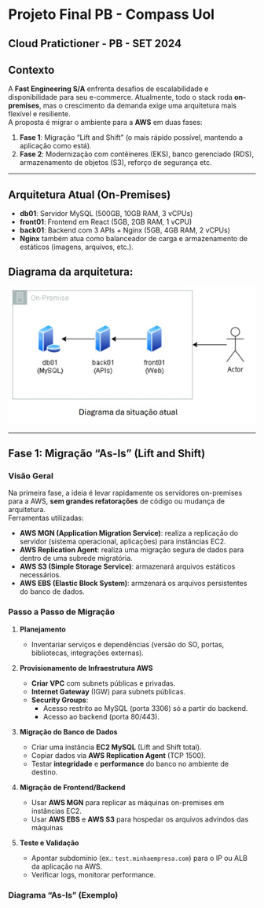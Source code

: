 # Projeto Final PB - Compass Uol

## Cloud Pratictioner - PB - SET 2024

## Contexto
A **Fast Engineering S/A** enfrenta desafios de escalabilidade e disponibilidade para seu e-commerce. Atualmente, todo o stack roda **on-premises**, mas o crescimento da demanda exige uma arquitetura mais flexível e resiliente.  
A proposta é migrar o ambiente para a **AWS** em duas fases:

1. **Fase 1**: Migração “Lift and Shift” (o mais rápido possível, mantendo a aplicação como está).  
2. **Fase 2**: Modernização com contêineres (EKS), banco gerenciado (RDS), armazenamento de objetos (S3), reforço de segurança etc.

---

## Arquitetura Atual (On-Premises)

- **db01**: Servidor MySQL (500GB, 10GB RAM, 3 vCPUs)  
- **front01**: Frontend em React (5GB, 2GB RAM, 1 vCPU)  
- **back01**: Backend com 3 APIs + Nginx (5GB, 4GB RAM, 2 vCPUs)  
- **Nginx** também atua como balanceador de carga e armazenamento de estáticos (imagens, arquivos, etc.).

## Diagrama da arquitetura:
![diagrama](https://github.com/TatianaModelGBock/Projeto-final-PB-SET-2024-CompassUol/blob/main/images/arq-on-premise.jpg)

---

## Fase 1: Migração “As-Is” (Lift and Shift)

### Visão Geral
Na primeira fase, a ideia é levar rapidamente os servidores on-premises para a AWS, **sem grandes refatorações** de código ou mudança de arquitetura.  
Ferramentas utilizadas:
- **AWS MGN (Application Migration Service)**: realiza a replicação do servidor (sistema operacional, aplicações) para instâncias EC2.  
- **AWS Replication Agent**: realiza uma migração segura de dados para dentro de uma subrede migratória.
- **AWS S3 (Simple Storage Service)**: armazenará arquivos estáticos necessários.
- **AWS EBS (Elastic Block System)**: armzenará os arquivos persistentes do banco de dados.

### Passo a Passo de Migração
1. **Planejamento**  
   - Inventariar serviços e dependências (versão do SO, portas, bibliotecas, integrações externas).

2. **Provisionamento de Infraestrutura AWS**  
   - **Criar VPC** com subnets públicas e privadas.  
   - **Internet Gateway** (IGW) para subnets públicas. 
   - **Security Groups**:  
     - Acesso restrito ao MySQL (porta 3306) só a partir do backend.  
     - Acesso ao backend (porta 80/443).

3. **Migração do Banco de Dados**  
   - Criar uma instância **EC2 MySQL** (Lift and Shift total).  
   - Copiar dados via **AWS Replication Agent** (TCP 1500).  
   - Testar **integridade** e **performance** do banco no ambiente de destino.

4. **Migração de Frontend/Backend**  
   - Usar **AWS MGN** para replicar as máquinas on-premises em instâncias EC2.  
   - Usar **AWS EBS** e **AWS S3** para hospedar os arquivos advindos das máquinas

5. **Teste e Validação**  
   - Apontar subdomínio (ex.: `test.minhaempresa.com`) para o IP ou ALB da aplicação na AWS.  
   - Verificar logs, monitorar performance.


### Diagrama “As-Is” (Exemplo)

